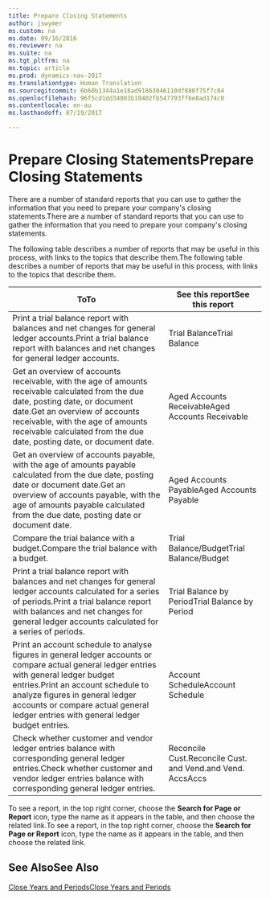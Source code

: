 ```yaml
---
title: Prepare Closing Statements
author: jswymer
ms.custom: na
ms.date: 09/16/2016
ms.reviewer: na
ms.suite: na
ms.tgt_pltfrm: na
ms.topic: article
ms.prod: dynamics-nav-2017
ms.translationtype: Human Translation
ms.sourcegitcommit: 6b60b1344a1e18ad91863046110df880f75f7c04
ms.openlocfilehash: 96f5cd1dd34803b10402fb547793ff6e8ad174c0
ms.contentlocale: en-au
ms.lasthandoff: 07/19/2017

---
```

# <a name="prepare-closing-statements"></a><span data-ttu-id="4282c-102">Prepare Closing Statements</span><span class="sxs-lookup"><span data-stu-id="4282c-102">Prepare Closing Statements</span></span>
<span data-ttu-id="4282c-103">There are a number of standard reports that you can use to gather the information that you need to prepare your company's closing statements.</span><span class="sxs-lookup"><span data-stu-id="4282c-103">There are a number of standard reports that you can use to gather the information that you need to prepare your company's closing statements.</span></span>

<span data-ttu-id="4282c-104">The following table describes a number of reports that may be useful in this process, with links to the topics that describe them.</span><span class="sxs-lookup"><span data-stu-id="4282c-104">The following table describes a number of reports that may be useful in this process, with links to the topics that describe them.</span></span>

|<span data-ttu-id="4282c-105">To</span><span class="sxs-lookup"><span data-stu-id="4282c-105">To</span></span>     |<span data-ttu-id="4282c-106">See this report</span><span class="sxs-lookup"><span data-stu-id="4282c-106">See this report</span></span>                  |
|-------|---------------------------------|
|<span data-ttu-id="4282c-107">Print a trial balance report with balances and net changes for general ledger accounts.</span><span class="sxs-lookup"><span data-stu-id="4282c-107">Print a trial balance report with balances and net changes for general ledger accounts.</span></span>|<span data-ttu-id="4282c-108">Trial Balance</span><span class="sxs-lookup"><span data-stu-id="4282c-108">Trial Balance</span></span>|
|<span data-ttu-id="4282c-109">Get an overview of accounts receivable, with the age of amounts receivable calculated from the due date, posting date, or document date.</span><span class="sxs-lookup"><span data-stu-id="4282c-109">Get an overview of accounts receivable, with the age of amounts receivable calculated from the due date, posting date, or document date.</span></span>|<span data-ttu-id="4282c-110">Aged Accounts Receivable</span><span class="sxs-lookup"><span data-stu-id="4282c-110">Aged Accounts Receivable</span></span>|
|<span data-ttu-id="4282c-111">Get an overview of accounts payable, with the age of amounts payable calculated from the due date, posting date or document date.</span><span class="sxs-lookup"><span data-stu-id="4282c-111">Get an overview of accounts payable, with the age of amounts payable calculated from the due date, posting date or document date.</span></span>|<span data-ttu-id="4282c-112">Aged Accounts Payable</span><span class="sxs-lookup"><span data-stu-id="4282c-112">Aged Accounts Payable</span></span>|
|<span data-ttu-id="4282c-113">Compare the trial balance with a budget.</span><span class="sxs-lookup"><span data-stu-id="4282c-113">Compare the trial balance with a budget.</span></span>|<span data-ttu-id="4282c-114">Trial Balance/Budget</span><span class="sxs-lookup"><span data-stu-id="4282c-114">Trial Balance/Budget</span></span>|
|<span data-ttu-id="4282c-115">Print a trial balance report with balances and net changes for general ledger accounts calculated for a series of periods.</span><span class="sxs-lookup"><span data-stu-id="4282c-115">Print a trial balance report with balances and net changes for general ledger accounts calculated for a series of periods.</span></span>|<span data-ttu-id="4282c-116">Trial Balance by Period</span><span class="sxs-lookup"><span data-stu-id="4282c-116">Trial Balance by Period</span></span>|
|<span data-ttu-id="4282c-117">Print an account schedule to analyse figures in general ledger accounts or compare actual general ledger entries with general ledger budget entries.</span><span class="sxs-lookup"><span data-stu-id="4282c-117">Print an account schedule to analyze figures in general ledger accounts or compare actual general ledger entries with general ledger budget entries.</span></span>|<span data-ttu-id="4282c-118">Account Schedule</span><span class="sxs-lookup"><span data-stu-id="4282c-118">Account Schedule</span></span>|
|<span data-ttu-id="4282c-119">Check whether customer and vendor ledger entries balance with corresponding general ledger entries.</span><span class="sxs-lookup"><span data-stu-id="4282c-119">Check whether customer and vendor ledger entries balance with corresponding general ledger entries.</span></span>|<span data-ttu-id="4282c-120">Reconcile Cust.</span><span class="sxs-lookup"><span data-stu-id="4282c-120">Reconcile Cust.</span></span> <span data-ttu-id="4282c-121">and Vend.</span><span class="sxs-lookup"><span data-stu-id="4282c-121">and Vend.</span></span> <span data-ttu-id="4282c-122">Accs</span><span class="sxs-lookup"><span data-stu-id="4282c-122">Accs</span></span>|

<span data-ttu-id="4282c-123">To see a report, in the top right corner, choose the **Search for Page or Report** icon, type the name as it appears in the table, and then choose the related link.</span><span class="sxs-lookup"><span data-stu-id="4282c-123">To see a report, in the top right corner, choose the **Search for Page or Report** icon, type the name as it appears in the table, and then choose the related link.</span></span>

## <a name="see-also"></a><span data-ttu-id="4282c-124">See Also</span><span class="sxs-lookup"><span data-stu-id="4282c-124">See Also</span></span>
[<span data-ttu-id="4282c-125">Close Years and Periods</span><span class="sxs-lookup"><span data-stu-id="4282c-125">Close Years and Periods</span></span>](year-close-years-periods.md)

